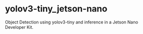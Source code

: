 # yolov3-tiny_jetson-nano
Object Detection using yolov3-tiny and inference in a Jetson Nano Developer Kit.
```$ sudo apt install pip3-python3
